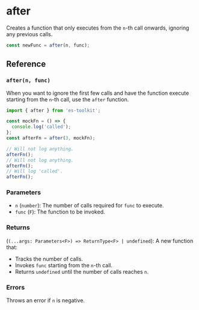 # after

Creates a function that only executes from the `n`-th call onwards, ignoring any previous calls.

```typescript
const newFunc = after(n, func);
```

## Reference

### `after(n, func)`

When you want to ignore the first few calls and have the function execute starting from the `n`-th call, use the `after` function.

```typescript
import { after } from 'es-toolkit';

const mockFn = () => {
  console.log('called');
};
const afterFn = after(3, mockFn);

// Will not log anything.
afterFn();
// Will not log anything.
afterFn();
// Will log 'called'.
afterFn();
```

### Parameters

- `n` (`number`): The number of calls required for `func` to execute.
- `func` (`F`): The function to be invoked.

### Returns

(`(...args: Parameters<F>) => ReturnType<F> | undefined`): A new function that:

- Tracks the number of calls.
- Invokes `func` starting from the `n`-th call.
- Returns `undefined` until the number of calls reaches `n`.

### Errors

Throws an error if `n` is negative.

